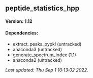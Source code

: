 ## peptide_statistics_hpp

#### Version: 1.12

#### Dependencies: 
* extract_peaks_pypkl (untracked)
* anaconda3 (untracked)
* generate_spectrum_index (1.1)
* anaconda2 (untracked)

_Last updated: Thu Sep  1 10:13:02 2022._

<data id=CCMS_DEPLOYMENTS_HEADER_BREAK_ELEMENT_CAUTION_ANYTHING_ABOVE_WILL_BE_AUTOGENERATED />










